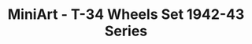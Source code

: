 ---
layout: product
title: "MiniArt - T-34 Wheels Set 1942-43 Series"
price: "1400" 
desc: "N/A"
img_path: "/assets/img/MI35239.webp"
brand: "N/A"
available: false
special_offer: false
new: false
soon: false
cat: "010000"
subcat: "010100"
subsubcat: "0N/A"
sifra: "MI35239"
popular: false
spec: false
---
